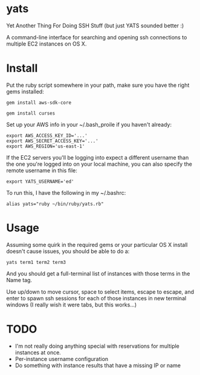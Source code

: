 yats
====

Yet Another Thing For Doing SSH Stuff (but just YATS sounded better :)

A command-line interface for searching and opening ssh connections to multiple EC2 instances on OS X.

Install
=======

Put the ruby script somewhere in your path, make sure you have the right gems installed:

```
gem install aws-sdk-core
```

```
gem install curses
```

Set up your AWS info in your ~/.bash_proile if you haven't already:

```
export AWS_ACCESS_KEY_ID='...'
export AWS_SECRET_ACCESS_KEY='...'
export AWS_REGION='us-east-1'
```

If the EC2 servers you'll be logging into expect a different username than the one you're logged into on your local machine, you can also specify the remote username in this file:

```
export YATS_USERNAME='ed'
```

To run this, I have the following in my ~/.bashrc:

```
alias yats="ruby ~/bin/ruby/yats.rb"
```

Usage
=====

Assuming some quirk in the required gems or your particular OS X install doesn't cause issues, you should be able to do a:

```
yats term1 term2 term3
```

And you should get a full-terminal list of instances with those terms in the Name tag.

Use up/down to move cursor, space to select items, escape to escape, and enter to spawn ssh sessions for each of those instances in new terminal windows (I really wish it were tabs, but this works...)

TODO
====

* I'm not really doing anything special with reservations for multiple instances at once.
* Per-instance username configuration
* Do something with instance results that have a missing IP or name

